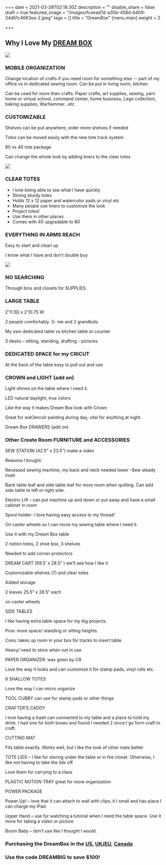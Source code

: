+++
date = 2021-03-28T02:18:30Z
description = ""
disable_share = false
draft = true
featured_image = "/images/fceead7d-a30b-458d-b409-34d51c4663ea-2.jpeg"
tags = []
title = "DreamBox"
[menu.main]
weight = 2

+++
## Why I Love My [DREAM BOX](https://www.createroom.com/?ref=5e41eeaf2e1c4 "US Link")

![](/images/dreambox-open.jpg)

### MOBILE ORGANIZATION

Change location of crafts if you need room for something else -- part of my office vs in dedicated sewing room. Can be put in living room, kitchen

Can be used for more than crafts: Paper crafts, art supplies, sewing, yarn home or virtual school, command center, home business, Lego collection, baking supplies, Warhammer...etc

### CUSTOMIZABLE

Shelves can be put anywhere, order more shelves if needed

Totes can be moved easily with the new tote track system

80 vs 40 tote package

Can change the whole look by adding liners to the clear totes

![](/images/img_0313.jpg)

### CLEAR TOTES

* I love being able to see what I have quickly
* Strong sturdy totes
* Holds 12 x 12 paper and watercolor pads or vinyl etc
* Many people use liners to customize the look
* Project totes!
* Use them in other places
* Comes with 40 upgradable to 80

### EVERYTHING IN ARMS REACH

Easy to start and clean up

I know what I have and don’t double buy

![](/images/createroomdecal.JPG)

### NO SEARCHING 

Through bins and closets for SUPPLIES

### LARGE TABLE 

2’11.5D x 2’10.75 W

2 people comfortably. 3- me and 2 grandkids.

My own dedicated table vs kitchen table or counter

3 desks – sitting, standing, drafting - pictures

### DEDICATED SPACE for my CRICUT

At the back of the table easy to pull out and use

### CROWN and LIGHT (add on)

Light shines on the table where I need it.

LED natural daylight, true colors

Like the way it makes Dream Box look with Crown

Great for wat3ercolr painting during day, vital for anything at night.

Dream Box DRAWERS (add on)

### Other Create Room FURNITURE and ACCESSORIES

SEW STATION (42.5” x 23.5”) make a video

Reasons I bought:

Recessed sewing machine, my back and neck needed lower -Sew steady inset

Back table leaf and side table leaf for more room when quilting. Can add side table to left or right side.

Electric Lift – can put machine up and down or put away and have a small cabinet in room

Spool holder- l love having easy access to my thread!

On caster wheels so I can move my sewing table where I need it.

Use it with my Dream Box table

2 notion totes, 2 shoe box, 3 shelves

Needed to add corner protectors

DREAM CART (69.5’ x 28.5” ) we’ll see how I like it

Customizable shelves (7) and clear totes

Added storage

2 leaves 25.5” x 28.5” each

on caster wheels

SIDE TABLES

I like having extra table space for my big projects.

Pros: more space/ standing or sitting heights.

Cons: takes up room in your box for tracks to insert table

Heavy/ need to store when not in use

PAPER ORGANIZER: was given by CR

Love the way it looks and can customize it for stamp pads, vinyl rolls etc.

8 SHALLOW TOTES

Love the way I can micro organize

TOOL CUBBY can use for stamp pads or other things

CRAFTER’S CADDY

I love having a trash can connected to my table and a place to hold my drink. I had one for both boxes and found I needed 2 since I go form craft to craft.

CUTTING MAT

Fits table exactly. Works well, but I like the look of other mats better

TOTE LIDS – I like for storing under the table or in the closet. Otherwise, I like not having to take the lids off.

Love them for carrying to a class

PLASTIC NOTION TRAY great for more organization

POWER PACKAGE

Power Up! – love that it can attach to wall with clips, it I small and has place I can charge my iPad

Upper Hand – use for watching a tutorial when I need the table space. Use it more for taking a video or picture

Boom Baby – don’t use like I thought I would.

### Purchasing the DreamBox in the [US](https://www.createroom.com/?ref=5e41eeaf2e1c4 "US Link"), [UK/EU](https://uk.createroom.com/?ref=5e41eeaf2e1c4 "UK & EU Link"), [Canada](https://ca.createroom.com/?ref=5e41eeaf2e1c4 "Canada Link")

### Use the code DREAMBIG to save $100!